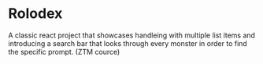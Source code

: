 # Rolodex

A classic react project that showcases handleing with multiple list items and introducing a search bar that looks through every monster in order to find the specific prompt. (ZTM cource)
